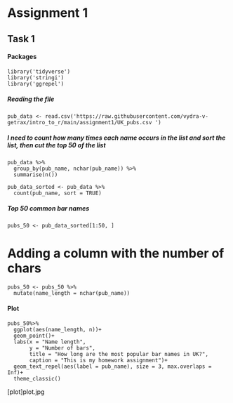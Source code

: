 # Assignment 1

## Task 1
#### Packages
```{r}
library('tidyverse')
library('stringi')
library('ggrepel')
```
##### Reading the file
```{r}
pub_data <- read.csv('https://raw.githubusercontent.com/vydra-v-getrax/intro_to_r/main/assignment1/UK_pubs.csv ')
```
##### I need to count how many times each name occurs in the list and sort the list, then cut the top 50 of the list
```{r}
pub_data %>%
  group_by(pub_name, nchar(pub_name)) %>% 
  summarise(n())

pub_data_sorted <- pub_data %>%
  count(pub_name, sort = TRUE)
```
##### Top 50 common bar names
```{r}
pubs_50 <- pub_data_sorted[1:50, ]
```
# Adding a column with the number of chars
```{r}
pubs_50 <- pubs_50 %>%
  mutate(name_length = nchar(pub_name))
```
#### Plot
```{r}
pubs_50%>%
  ggplot(aes(name_length, n))+
  geom_point()+
  labs(x = "Name length",
       y = "Number of bars",
       title = "How long are the most popular bar names in UK?",
       caption = "This is my homework assignment")+
  geom_text_repel(aes(label = pub_name), size = 3, max.overlaps = Inf)+
  theme_classic()
```
[plot]plot.jpg

